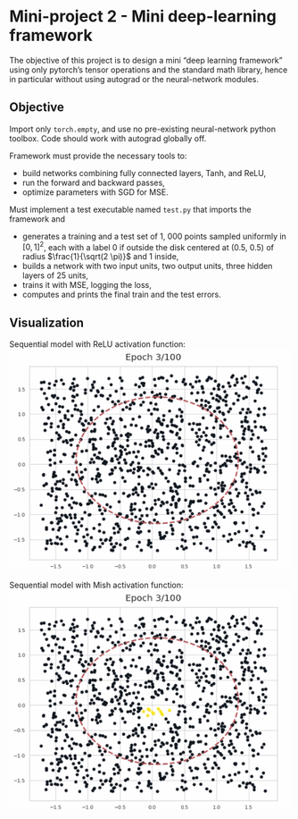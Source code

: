 # Mini-project 2 - Mini deep-learning framework

The objective of this project is to design a mini “deep learning framework” using only pytorch’s
tensor operations and the standard math library, hence in particular without using autograd or the
neural-network modules.

## Objective
Import only `torch.empty`, and use no pre-existing neural-network python toolbox. Code should work with autograd globally off.

Framework must provide the necessary tools to:
- build networks combining fully connected layers, Tanh, and ReLU,
- run the forward and backward passes, 
- optimize parameters with SGD for MSE.

Must implement a test executable named `test.py` that imports the framework and
- generates a training and a test set of 1, 000 points sampled uniformly in $[0, 1]^2$, each with a label 0 if outside the disk centered at (0.5, 0.5) of radius $\frac{1}{\sqrt(2 \pi)}$ and 1 inside,
- builds a network with two input units, two output units, three hidden layers of 25 units,
- trains it with MSE, logging the loss,
- computes and prints the final train and the test errors.

## Visualization
Sequential model with ReLU activation function:  
![](iterations_relu.gif)

Sequential model with Mish activation function:  
![](iterations_mish.gif)
